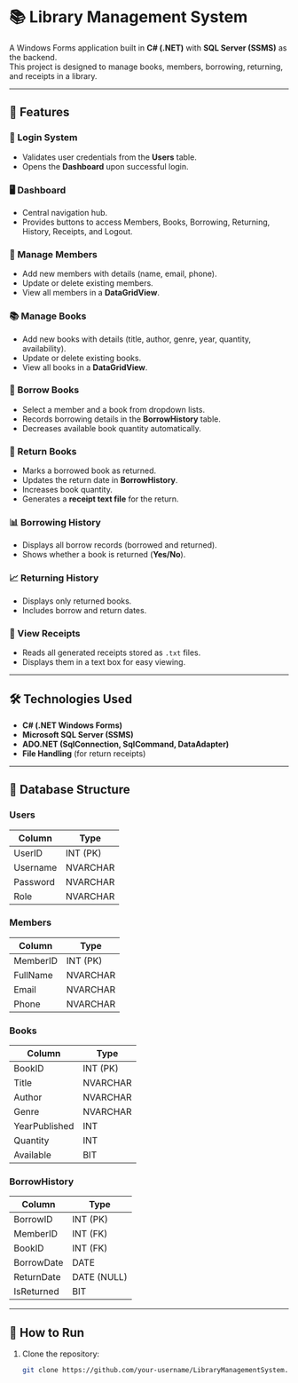 # 📚 Library Management System

A Windows Forms application built in **C# (.NET)** with **SQL Server (SSMS)** as the backend.  
This project is designed to manage books, members, borrowing, returning, and receipts in a library.

---

## 🔹 Features

### 🔑 Login System
- Validates user credentials from the **Users** table.
- Opens the **Dashboard** upon successful login.

### 🖥️ Dashboard
- Central navigation hub.
- Provides buttons to access Members, Books, Borrowing, Returning, History, Receipts, and Logout.

### 👥 Manage Members
- Add new members with details (name, email, phone).
- Update or delete existing members.
- View all members in a **DataGridView**.

### 📚 Manage Books
- Add new books with details (title, author, genre, year, quantity, availability).
- Update or delete existing books.
- View all books in a **DataGridView**.

### 📖 Borrow Books
- Select a member and a book from dropdown lists.
- Records borrowing details in the **BorrowHistory** table.
- Decreases available book quantity automatically.

### 📕 Return Books
- Marks a borrowed book as returned.
- Updates the return date in **BorrowHistory**.
- Increases book quantity.
- Generates a **receipt text file** for the return.

### 📊 Borrowing History
- Displays all borrow records (borrowed and returned).
- Shows whether a book is returned (**Yes/No**).

### 📈 Returning History
- Displays only returned books.
- Includes borrow and return dates.

### 📝 View Receipts
- Reads all generated receipts stored as `.txt` files.
- Displays them in a text box for easy viewing.

---

## 🛠️ Technologies Used
- **C# (.NET Windows Forms)**
- **Microsoft SQL Server (SSMS)**
- **ADO.NET (SqlConnection, SqlCommand, DataAdapter)**
- **File Handling** (for return receipts)

---

## 📂 Database Structure

### Users
| Column    | Type    |
|-----------|---------|
| UserID    | INT (PK) |
| Username  | NVARCHAR |
| Password  | NVARCHAR |
| Role      | NVARCHAR |

### Members
| Column    | Type    |
|-----------|---------|
| MemberID  | INT (PK) |
| FullName  | NVARCHAR |
| Email     | NVARCHAR |
| Phone     | NVARCHAR |

### Books
| Column        | Type    |
|---------------|---------|
| BookID        | INT (PK) |
| Title         | NVARCHAR |
| Author        | NVARCHAR |
| Genre         | NVARCHAR |
| YearPublished | INT |
| Quantity      | INT |
| Available     | BIT |

### BorrowHistory
| Column     | Type    |
|------------|---------|
| BorrowID   | INT (PK) |
| MemberID   | INT (FK) |
| BookID     | INT (FK) |
| BorrowDate | DATE |
| ReturnDate | DATE (NULL) |
| IsReturned | BIT |

---

## 🚀 How to Run
1. Clone the repository:
   ```bash
   git clone https://github.com/your-username/LibraryManagementSystem.git
